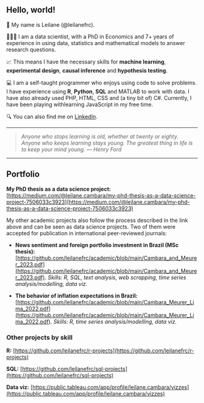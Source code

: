 ## Hello, world!

👋 My name is Leilane (@leilanefrc).

👩🏻‍💻 I am a data scientist, with a PhD in Economics and 7+ years of experience in using data, statistics and mathematical models to answer research questions.

📈 This means I have the necessary skills for **machine learning**, **experimental design**, **causal inference** and **hypothesis testing**.

💻 I am a self-taught programmer who enjoys using code to solve problems. I have experience using **R**, **Python**, **SQL** and MATLAB to work with data. I have also already used PHP, HTML, CSS and (a tiny bit of) C#. Currently, I have been playing withlearning JavaScript in my free time.

🔍 You can also find me on [LinkedIn](https://www.linkedin.com/in/leilanecambara/).

---

> *Anyone who stops learning is old, whether at twenty or eighty. Anyone who keeps learning stays young. The greatest thing in life is to keep your mind young. &mdash; Henry Ford*

---

## Portfolio

**My PhD thesis as a data science project:** [https://medium.com/@leilane.cambara/my-phd-thesis-as-a-data-science-project-7506033c3923](https://medium.com/@leilane.cambara/my-phd-thesis-as-a-data-science-project-7506033c3923)

My other academic projects also follow the process described in the link above and can be seen as data science projects. Two of them were accepted for publication in international peer-reviewed journals:

- **News sentiment and foreign portfolio investment in Brazil (MSc thesis):** [https://github.com/leilanefrc/academic/blob/main/Cambara_and_Meurer_2023.pdf](https://github.com/leilanefrc/academic/blob/main/Cambara_and_Meurer_2023.pdf). *Skills: R, SQL, text analysis, web scrapping, time series analysis/modelling, data viz.*
  
- **The behavior of inflation expectations in Brazil:** [https://github.com/leilanefrc/academic/blob/main/Cambara_Meurer_Lima_2022.pdf](https://github.com/leilanefrc/academic/blob/main/Cambara_Meurer_Lima_2022.pdf). *Skills: R, time series analysis/modelling, data viz.*


### Other projects by skill

**R:** [https://github.com/leilanefrc/r-projects](https://github.com/leilanefrc/r-projects)

**SQL:** [https://github.com/leilanefrc/sql-projects](https://github.com/leilanefrc/sql-projects)

**Data viz:** [https://public.tableau.com/app/profile/leilane.cambara/vizzes](https://public.tableau.com/app/profile/leilane.cambara/vizzes)
  
<!---
leilanefrc/leilanefrc is a ✨ special ✨ repository because its `README.md` (this file) appears on your GitHub profile.
You can click the Preview link to take a look at your changes.
--->
